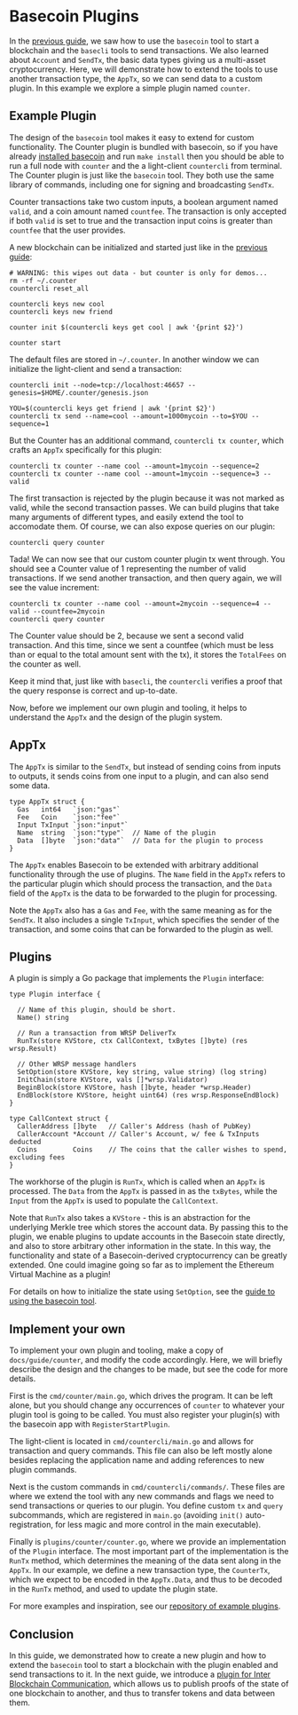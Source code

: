# Basecoin Plugins

In the [previous guide](basecoin-basics.md), we saw how to use the `basecoin`
tool to start a blockchain and the `basecli` tools to send transactions.  We also learned about
`Account` and `SendTx`, the basic data types giving us a multi-asset
cryptocurrency.  Here, we will demonstrate how to extend the tools to
use another transaction type, the `AppTx`, so we can send data to a custom plugin.  In
this example we explore a simple plugin named `counter`.

## Example Plugin

The design of the `basecoin` tool makes it easy to extend for custom
functionality.  The Counter plugin is bundled with basecoin, so if you have
already [installed basecoin](install.md) and run `make install` then you should
be able to run a full node with `counter` and the a light-client `countercli`
from terminal.   The Counter plugin is just like the `basecoin` tool.  They
both use the same library of commands, including one for signing and
broadcasting `SendTx`.

Counter transactions take two custom inputs, a boolean argument named `valid`,
and a coin amount named `countfee`.  The transaction is only accepted if both
`valid` is set to true and the transaction input coins is greater than
`countfee` that the user provides.

A new blockchain can be initialized and started just like in the [previous
guide](basecoin-basics.md):

```
# WARNING: this wipes out data - but counter is only for demos...
rm -rf ~/.counter
countercli reset_all

countercli keys new cool
countercli keys new friend

counter init $(countercli keys get cool | awk '{print $2}')

counter start
```

The default files are stored in `~/.counter`.  In another window we can
initialize the light-client and send a transaction:

```
countercli init --node=tcp://localhost:46657 --genesis=$HOME/.counter/genesis.json

YOU=$(countercli keys get friend | awk '{print $2}')
countercli tx send --name=cool --amount=1000mycoin --to=$YOU --sequence=1
```

But the Counter has an additional command, `countercli tx counter`, which
crafts an `AppTx` specifically for this plugin:

```
countercli tx counter --name cool --amount=1mycoin --sequence=2
countercli tx counter --name cool --amount=1mycoin --sequence=3 --valid
```

The first transaction is rejected by the plugin because it was not marked as
valid, while the second transaction passes.  We can build plugins that take
many arguments of different types, and easily extend the tool to accomodate
them.  Of course, we can also expose queries on our plugin:

```
countercli query counter
```

Tada! We can now see that our custom counter plugin tx went through.  You
should see a Counter value of 1 representing the number of valid transactions.
If we send another transaction, and then query again, we will see the value
increment:

```
countercli tx counter --name cool --amount=2mycoin --sequence=4 --valid --countfee=2mycoin
countercli query counter
```

The Counter value should be 2, because we sent a second valid transaction.
And this time, since we sent a countfee (which must be less than or equal to the
total amount sent with the tx), it stores the `TotalFees` on the counter as well.

Keep it mind that, just like with `basecli`, the `countercli` verifies a proof
that the query response is correct and up-to-date.

Now, before we implement our own plugin and tooling, it helps to understand the
`AppTx` and the design of the plugin system.

## AppTx

The `AppTx` is similar to the `SendTx`, but instead of sending coins from
inputs to outputs, it sends coins from one input to a plugin, and can also send
some data.

```golang
type AppTx struct {
  Gas   int64   `json:"gas"`
  Fee   Coin    `json:"fee"`
  Input TxInput `json:"input"`
  Name  string  `json:"type"`  // Name of the plugin
  Data  []byte  `json:"data"`  // Data for the plugin to process
}
```

The `AppTx` enables Basecoin to be extended with arbitrary additional
functionality through the use of plugins.  The `Name` field in the `AppTx`
refers to the particular plugin which should process the transaction, and the
`Data` field of the `AppTx` is the data to be forwarded to the plugin for
processing.

Note the `AppTx` also has a `Gas` and `Fee`, with the same meaning as for the
`SendTx`.  It also includes a single `TxInput`, which specifies the sender of
the transaction, and some coins that can be forwarded to the plugin as well.

## Plugins

A plugin is simply a Go package that implements the `Plugin` interface:

```golang
type Plugin interface {

  // Name of this plugin, should be short.
  Name() string

  // Run a transaction from WRSP DeliverTx
  RunTx(store KVStore, ctx CallContext, txBytes []byte) (res wrsp.Result)

  // Other WRSP message handlers
  SetOption(store KVStore, key string, value string) (log string)
  InitChain(store KVStore, vals []*wrsp.Validator)
  BeginBlock(store KVStore, hash []byte, header *wrsp.Header)
  EndBlock(store KVStore, height uint64) (res wrsp.ResponseEndBlock)
}

type CallContext struct {
  CallerAddress []byte   // Caller's Address (hash of PubKey)
  CallerAccount *Account // Caller's Account, w/ fee & TxInputs deducted
  Coins         Coins    // The coins that the caller wishes to spend, excluding fees
}
```

The workhorse of the plugin is `RunTx`, which is called when an `AppTx` is
processed.  The `Data` from the `AppTx` is passed in as the `txBytes`, while
the `Input` from the `AppTx` is used to populate the `CallContext`.

Note that `RunTx` also takes a `KVStore` - this is an abstraction for the
underlying Merkle tree which stores the account data.  By passing this to the
plugin, we enable plugins to update accounts in the Basecoin state directly,
and also to store arbitrary other information in the state.  In this way, the
functionality and state of a Basecoin-derived cryptocurrency can be greatly
extended.  One could imagine going so far as to implement the Ethereum Virtual
Machine as a plugin!

For details on how to initialize the state using `SetOption`, see the [guide to
using the basecoin tool](basecoin-tool.md#genesis).


## Implement your own

To implement your own plugin and tooling, make a copy of
`docs/guide/counter`, and modify the code accordingly. Here, we will
briefly describe the design and the changes to be made, but see the code for
more details.

First is the `cmd/counter/main.go`, which drives the program. It can be left
alone, but you should change any occurrences of `counter` to whatever your
plugin tool is going to be called. You must also register your plugin(s) with
the basecoin app with `RegisterStartPlugin`.

The light-client is located in `cmd/countercli/main.go` and allows for
transaction and query commands. This file can also be left mostly alone besides replacing the application name and adding
references to new plugin commands.

Next is the custom commands in `cmd/countercli/commands/`.  These files are
where we extend the tool with any new commands and flags we need to send
transactions or queries to our plugin. You define custom `tx` and `query`
subcommands, which are registered in `main.go` (avoiding `init()`
auto-registration, for less magic and more control in the main executable).

Finally is `plugins/counter/counter.go`, where we provide an implementation of
the `Plugin` interface.  The most important part of the implementation is the
`RunTx` method, which determines the meaning of the data sent along in the
`AppTx`. In our example, we define a new transaction type, the `CounterTx`,
which we expect to be encoded in the `AppTx.Data`, and thus to be decoded in
the `RunTx` method, and used to update the plugin state.

For more examples and inspiration, see our [repository of example
plugins](https://github.com/tepleton/basecoin-examples).

## Conclusion

In this guide, we demonstrated how to create a new plugin and how to extend the
`basecoin` tool to start a blockchain with the plugin enabled and send
transactions to it.  In the next guide, we introduce a [plugin for Inter
Blockchain Communication](ibc.md), which allows us to publish proofs of the
state of one blockchain to another, and thus to transfer tokens and data
between them.
